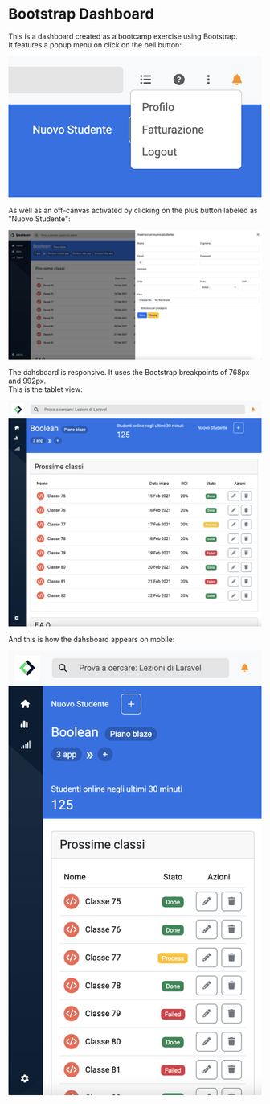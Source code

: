 # Bootstrap Dashboard

This is a dashboard created as a bootcamp exercise using Bootstrap.  
It features a popup menu on click on the bell button:

![Popup menu](img/readme-popup-menu.png)

As well as an off-canvas activated by clicking on the plus button labeled as "Nuovo Studente":

![Off-canvas](img/readme-offcanvas.png)

The dahsboard is responsive. It uses the Bootstrap breakpoints of 768px and 992px.  
This is the tablet view:

![Tablet view](img/readme-tablet-view.png)

And this is how the dahsboard appears on mobile:

![Mobile view](img/readme-mobile-view.png)